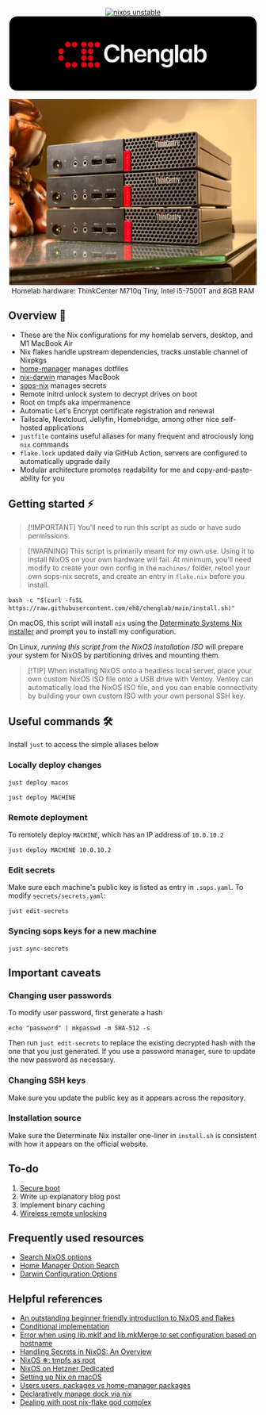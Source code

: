 <p align="center">
<a href="https://nixos.org"><img src="https://img.shields.io/badge/NixOS-unstable-blue.svg?style=flat-square&logo=NixOS&logoColor=white" alt="nixos unstable"></a>
<br>
<img src=".github/images/background.gif" width=500 alt="chenglab" />
</p>

<p align="center">
<img src=".github/images/servers.jpg" width=500 alt="chenglab" />
<br>
Homelab hardware: ThinkCenter M710q Tiny, Intel i5-7500T and 8GB RAM
</p>

## Overview 🧩

- These are the Nix configurations for my homelab servers, desktop, and M1
  MacBook Air 
- Nix flakes handle upstream dependencies, tracks unstable channel of Nixpkgs
- [home-manager](https://github.com/nix-community/home-manager) manages dotfiles 
- [nix-darwin](https://github.com/LnL7/nix-darwin) manages MacBook 
- [sops-nix](https://github.com/Mic92/sops-nix) manages secrets 
- Remote initrd unlock system to decrypt drives on boot 
- Root on tmpfs aka impermanence 
- Automatic Let's Encrypt certificate registration and renewal 
- Tailscale, Nextcloud, Jellyfin, Homebridge, among other nice self-hosted
  applications 
- `justfile` contains useful aliases for many frequent and atrociously long
  `nix` commands 
- `flake.lock` updated daily via GitHub Action, servers are configured to
  automatically upgrade daily
- Modular architecture promotes readability for me and copy-and-paste-ability
  for you 

## Getting started ⚡

> [!IMPORTANT] You'll need to run this script as sudo or have sudo permissions.

> [!WARNING] This script is primarily meant for my own use. Using it to install
> NixOS on your own hardware will fail. At minimum, you'll need modify  to
> create your own config in the `machines/` folder, retool your own sops-nix
> secrets, and create an entry in `flake.nix` before you install.

```
bash -c "$(curl -fsSL https://raw.githubusercontent.com/eh8/chenglab/main/install.sh)"
```

On macOS, this script will install `nix` using the [Determinate Systems Nix
installer](https://zero-to-nix.com/start/install) and prompt you to install my
configuration.

On Linux, *running this script from the NixOS installation ISO* will prepare
your system for NixOS by partitioning drives and mounting them. 

> [!TIP] When installing NixOS onto a headless local server, place your own
> custom NixOS ISO file onto a USB drive with Ventoy. Ventoy can automatically
> load the NixOS ISO file, and you can enable connectivity by building your own
> custom ISO with your own personal SSH key.

## Useful commands 🛠️

Install `just` to access the simple aliases below

### Locally deploy changes

```
just deploy macos
```

```
just deploy MACHINE
```

### Remote deployment

To remotely deploy `MACHINE`, which has an IP address of `10.0.10.2`

```
just deploy MACHINE 10.0.10.2
```

### Edit secrets

Make sure each machine's public key is listed as entry in `.sops.yaml`. To
modify `secrets/secrets.yaml`:

```
just edit-secrets
```

### Syncing sops keys for a new machine 

```
just sync-secrets
```

## Important caveats

### Changing user passwords

To modify user password, first generate a hash

```
echo "password" | mkpasswd -m SHA-512 -s
```

Then run `just edit-secrets` to replace the existing decrypted hash with the one
that you just generated. If you use a password manager, sure to update the new
password as necessary.

### Changing SSH keys

Make sure you update the public key as it appears across the repository.

### Installation source

Make sure the Determinate Nix installer one-liner in `install.sh` is consistent
with how it appears on the official website.

## To-do

1. [Secure boot](https://github.com/nix-community/lanzaboote)
2. Write up explanatory blog post
3. Implement binary caching
4. [Wireless remote
   unlocking](https://discourse.nixos.org/t/wireless-connection-within-initrd/38317/13)


## Frequently used resources

- [Search NixOS options](https://search.nixos.org/options)
- [Home Manager Option
  Search](https://mipmip.github.io/home-manager-option-search/)
- [Darwin Configuration
  Options](https://daiderd.com/nix-darwin/manual/index.html)

## Helpful references

- [An outstanding beginner friendly introduction to NixOS and
  flakes](https://nixos-and-flakes.thiscute.world/)
- [Conditional
  implementation](https://nixos.wiki/wiki/Extend_NixOS#Conditional_Implementation)
- [Error when using lib.mkIf and lib.mkMerge to set configuration based on
  hostname](https://stackoverflow.com/questions/77527439/error-when-using-lib-mkif-and-lib-mkmerge-to-set-configuration-based-on-hostname)
- [Handling Secrets in NixOS: An
  Overview](https://lgug2z.com/articles/handling-secrets-in-nixos-an-overview/)
- [NixOS ❄: tmpfs as root](https://elis.nu/blog/2020/05/nixos-tmpfs-as-root)
- [NixOS on Hetzner
  Dedicated](https://mhu.dev/posts/2024-01-06-nixos-on-hetzner)
- [Setting up Nix on macOS](https://nixcademy.com/2024/01/15/nix-on-macos/)
- [Users.users.<name>.packages vs home-manager
  packages](https://discourse.nixos.org/t/users-users-name-packages-vs-home-manager-packages/22240)
- [Declaratively manage dock via
  nix](https://github.com/dustinlyons/nixos-config/blob/8a14e1f0da074b3f9060e8c822164d922bfeec29/modules/darwin/home-manager.nix#L74)
- [Dealing with post nix-flake god
  complex](https://www.reddit.com/r/NixOS/comments/kauf1m/dealing_with_post_nixflake_god_complex/)